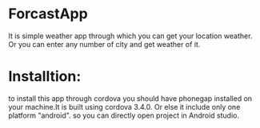 ForcastApp
==========
It is simple weather app through which you can get your location weather. Or you can enter any number of city and get weather of it.

Installtion:
=============
to install this app through cordova you should have phonegap installed on your machine.It is built using cordova 3.4.0.
Or else it include only one platform "android". so you can directly open project in Android studio.

